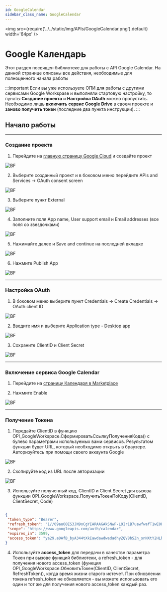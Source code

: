```yaml
---
id: GoogleCalendar
sidebar_class_name: GoogleCalendar
---
```


<img src={require('../../static/img/APIs/GoogleCalendar.png').default} width='64px' />

# Google Календарь

Этот раздел посвящен библиотеке для работы с API Google Calendar. На данной странице описаны все действия, необходимые для полноценного начала работы

:::important
Если вы уже используете ОПИ для работы с другими сервисами Google Workspase и выполняли стартовую настройку, то пункты **Создание проекта** и **Настройка OAuth** можно пропустить. Необходимо лишь **включить сервис Google Drive** в своем проекте и **заново получить токен** (последние два пункта инструкции). 
:::

## Начало работы

<hr/>

### Создание проекта

1. Перейдите на [главную страницу Google Cloud](https://console.cloud.google.com) и создайте проект

![BF](../../static/img/Docs/GoogleCalendar/1.png)

2. Выберите созданный проект и в боковом меню перейдите APIs and Services -> OAuth consent screen

![BF](../../static/img/Docs/GoogleCalendar/2.png)

3. Выберите пункт External

![BF](../../static/img/Docs/GoogleCalendar/3.png)

4. Заполните поля App name, User support email и Email addresses (все поля со звездочками)

![BF](../../static/img/Docs/GoogleCalendar/4.png)

5. Нажимайте далее и Save and continue на последней вкладке

![BF](../../static/img/Docs/GoogleCalendar/5.png)

6. Нажмите Publish App

![BF](../../static/img/Docs/GoogleCalendar/6.png)

<hr/>

### Настройка OAuth

1. В боковом меню выберите пункт Credentials -> Create Credentials -> OAuth client ID

![BF](../../static/img/Docs/GoogleCalendar/7.png)

2. Введите имя и выберите Application type - Desktop app

![BF](../../static/img/Docs/GoogleCalendar/8.png)

3. Сохраните ClientID и Client Secret

![BF](../../static/img/Docs/GoogleCalendar/9.png)

<hr/>

### Включение сервиса Google Calendar

1. Перейдите на [страницу Календаря в Marketplace](https://console.cloud.google.com/marketplace/product/google/calendar-json.googleapis.com) 

2. Нажмите Enable

![BF](../../static/img/Docs/GoogleCalendar/12.png)

<hr/>

### Получение Токена

1. Передайте ClientID в функцию OPI_GoogleWorkspace.СформироватьСсылкуПолученияКода() с булево параметрами используемых вами сервисов. Результатом функции будет URL, который необходимо открыть в браузере. Авторизуйтесь при помощи своего аккаунта Google

![BF](../../static/img/Docs/GoogleCalendar/10.png)

2. Скопируйте код из URL после авторизации

![BF](../../static/img/Docs/GoogleCalendar/11.png)

3. Используйте полученный код, ClientID и Client Secret для вызова функции OPI_GoogleWorkspace.ПолучитьТокенПоКоду(ClientID, ClientSecret, Code)

```json title="Результат функции ПолучитьТокенПоКоду(), если перевести его в JSON"

{
 "token_type": "Bearer",
 "refresh_token": "1//09au6OES3JN9oCgYIARAAGAkSNwF-L9Ir1B7uawfwafT1wE0FKO519Xj6JxawfawfyjMyJ_QlUZYLHZqw",
 "scope": "https://www.googleapis.com/auth/calendar",
 "expires_in": 3599,
 "access_token": "ya29.a0AfB_byA344tXkIawdawdwadadhyZQV8bSZn_snNXtY2HLb7l71awdawdawdad-ASgpzyOSWIvEmPruhUa_1yCCq6jvoD0r_q-fNEsARrH8zpJ3c6LNGWvwdg8CXsSxYaCgYKAWkSawfwafawfrCK0EP5kZY_A0171"
}

```

4. Используйте **access_token** для передачи в качестве параметра Токен при вызове функций библиотеки, а refresh_token - для получения нового access_token (функция OPI_GoogleWorkspace.ОбновитьТокен(ClientID, ClientSecret, RefreshToken)), когда время жизни старого истечет. При обновлении токена refresh_token не обновляется - вы можете использовать его один и тот же для получения нового access_token каждый раз.

